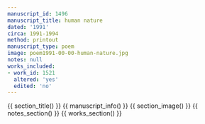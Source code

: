 ```yaml
---
manuscript_id: 1496
manuscript_title: human nature
dated: '1991'
circa: 1991-1994
method: printout
manuscript_type: poem
image: poem1991-00-00-human-nature.jpg
notes: null
works_included:
- work_id: 1521
  altered: 'yes'
  edited: 'no'
---
```


{{ section_title() }}
{{ manuscript_info() }}
{{ section_image() }}
{{ notes_section() }}
{{ works_section() }}
